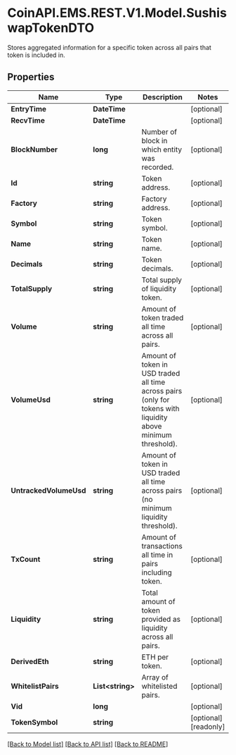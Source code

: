 # CoinAPI.EMS.REST.V1.Model.SushiswapTokenDTO
Stores aggregated information for a specific token across all pairs that token is included in.

## Properties

Name | Type | Description | Notes
------------ | ------------- | ------------- | -------------
**EntryTime** | **DateTime** |  | [optional] 
**RecvTime** | **DateTime** |  | [optional] 
**BlockNumber** | **long** | Number of block in which entity was recorded. | [optional] 
**Id** | **string** | Token address. | [optional] 
**Factory** | **string** | Factory address. | [optional] 
**Symbol** | **string** | Token symbol. | [optional] 
**Name** | **string** | Token name. | [optional] 
**Decimals** | **string** | Token decimals. | [optional] 
**TotalSupply** | **string** | Total supply of liquidity token. | [optional] 
**Volume** | **string** | Amount of token traded all time across all pairs. | [optional] 
**VolumeUsd** | **string** | Amount of token in USD traded all time across pairs (only for tokens with liquidity above minimum threshold). | [optional] 
**UntrackedVolumeUsd** | **string** | Amount of token in USD traded all time across pairs (no minimum liquidity threshold). | [optional] 
**TxCount** | **string** | Amount of transactions all time in pairs including token. | [optional] 
**Liquidity** | **string** | Total amount of token provided as liquidity across all pairs. | [optional] 
**DerivedEth** | **string** | ETH per token. | [optional] 
**WhitelistPairs** | **List&lt;string&gt;** | Array of whitelisted pairs. | [optional] 
**Vid** | **long** |  | [optional] 
**TokenSymbol** | **string** |  | [optional] [readonly] 

[[Back to Model list]](../README.md#documentation-for-models) [[Back to API list]](../README.md#documentation-for-api-endpoints) [[Back to README]](../README.md)

